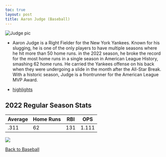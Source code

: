 ```yaml
---
toc: true
layout: post
title: Aaron Judge (Baseball)
---
```


![]({{site.baseurl}}/images/judge.png "Judge pic")

- Aaron Judge is a Right Fielder for the New York Yankees. Known for his slugging, he is one of the only players to have multiple seasons where he hit more than 50 home runs. in the 2022 season, he broke the record for the most home runs in a single season in American League History, smashing 62 home runs. He carried the Yankees offense on his back when they were undergoing a slide in the month after the All-Star Break. With a historic season, Judge is a frontrunner for the American League MVP Award. 

- [highlights](https://youtu.be/jblL-wh4YmY?t=15)

## 2022 Regular Season Stats ##


| Average | Home Runs | RBI | OPS | 
| ------- | --------- | --- | --- |
| .311 | 62 | 131 | 1.111 | 

![](vscode-remote://wsl%2Bubuntu/mnt/c/Users/rohan/vscode/FrontendRepository/images/judge.png)

[Back to Baseball](https://rohanagr.github.io/FrontendRepository/Baseball/)